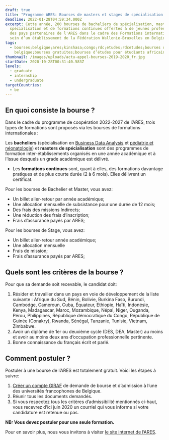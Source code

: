 ```yaml
---
draft: true
title: "Programme ARES: Bourses de masters et stages de spécialisation en Belgique"
deadline: 2022-01-28T04:59:34.000Z
excerpt: Cette année, 200 bourses de bacheliers de spécialisation, masters de
  spécialisation et de formations continues offertes à de jeunes professionnels
  des pays partenaires de l'ARES dans le cadre des Formations internationales au
  sein d’un établissement de la Fédération Wallonie-Bruxelles en Belgique.
tags:
  - bourses;belgique;ares;kinshasa;congo;rdc;etudes;rdcetudes;bourses d’études
    belgique;bourses gratuites;bourses d’études pour étudiants africains
thumbnail: /images/uploads/actu-appel-bourses-2019-2020_fr.jpg
startDate: 2020-10-28T00:31:40.583Z
levels:
  - graduate
  - internship
  - undergraduate
targetCountries:
  - be
---
```

## En quoi consiste la bourse ?

Dans le cadre du programme de coopération 2022-2027 de l’ARES, trois types de formations sont proposés via les bourses de formations internationales :

Les **bacheliers** (spécialisation en [Business Data Analysis](https://www.ares-ac.be/fr/cooperation-au-developpement/bourses/ressortissants-sud/bacheliers/810-bachelier-de-specialisation-en-business-data-analysis#01-objectif-s-de-la-formation) et [pédiatrie et néonatologie](https://www.ares-ac.be/fr/cooperation-au-developpement/bourses/ressortissants-sud/bacheliers/811-bachelier-international-de-specialisation-en-pediatrie-et-neonatalogie)) et **masters** **de spécialisation** sont des programmes de formation inter-établissements organisés en une année académique et à l'issue desquels un grade académique est délivré.

* Les **formations continues** sont, quant à elles, des formations davantage pratiques et de plus courte durée (2 à 6 mois). Elles délivrent un certificat.

Pour les bourses de Bachelier et Master, vous avez:

* Un billet aller-retour par année académique;
* Une allocation mensuelle de subsistance pour une durée de 12 mois;
*  Des frais des missions Indirects;
* Une réduction des frais d’inscription;
* Frais d’assurance payés par ARES;

Pour les bourses de Stage, vous avez:

* Un billet aller-retour année académique;
* Une allocation mensuelle 
*  Frais de mission;
* Frais d’assurance payés par ARES;

## Quels sont les critères de la bourse ?

Pour que sa demande soit recevable, le candidat doit:

1. Résider et travailler dans un pays en voie de développement de la liste suivante : Afrique du Sud, Bénin, Bolivie, Burkina Faso, Burundi, Cambodge, Cameroun, Cuba, Équateur, Ethiopie, Haïti, Indonésie, Kenya, Madagascar, Maroc, Mozambique, Népal, Niger, Ouganda, Pérou, Philippines, République démocratique du Congo, République de Guinée (Conakry), Rwanda, Sénégal, Tanzanie, Tunisie, Vietnam, Zimbabwe.
2. Avoir un diplôme de 1er ou deuxième cycle (DES, DEA, Master) au moins et avoir au
   moins deux ans d’occupation professionnelle pertinente.
3. Bonne connaissance du français écrit et parlé.

## Comment postuler ?

Postuler à une bourse de l’ARES est totalement gratuit. Voici les étapes à
suivre:

1. [Créer un compte GIRAF](https://giraf.ares-ac.be/fr/formations_internationales_22_23) de demande de
   bourse et d’admission à l’une des universités francophones de Belgique.
2. Réunir tous les documents demandés.
3. Si vous respectez tous les critères d’admissibilité mentionnés ci-haut,
   vous recevrez d’ici juin 2020 un courriel qui vous informe si votre
   candidature est retenue ou pas.

**NB: Vous devez postuler pour une seule formation.**

Pour en savoir plus, nous vous invitons à visiter [le site internet de l’ARES](https://www.ares-ac.be/fr/cooperation-au-developpement/bourses/bacheliers-masters-et-formations-continues-en-belgique#02-montants-pour-une-bourse-de-formation-continue).